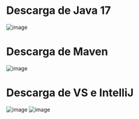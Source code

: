 # Descarga de Java 17
![image](https://github.com/joseguardo/p1/assets/122973291/5848cbe8-e802-4745-bd97-4283b6d1da31)

# Descarga de Maven
![image](https://github.com/joseguardo/p1/assets/122973291/a73db223-660d-41a4-ad0c-c7ff51d11f8f)

# Descarga de VS e IntelliJ
![image](https://github.com/joseguardo/p1/assets/122973291/717027a6-03f8-4d15-a7ac-cc6c0cd9dd83)
![image](https://github.com/joseguardo/p1/assets/122973291/1d6af174-e8de-4935-9d57-d28ea81a3f6a)


